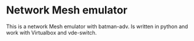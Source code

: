 Network Mesh emulator
=====================

This is a network Mesh emulator with batman-adv. Is written in python and work with Virtualbox and vde-switch.

